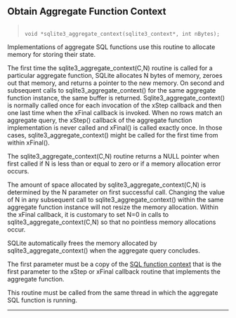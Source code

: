 ## Obtain Aggregate Function Context




> ```
> 
> void *sqlite3_aggregate_context(sqlite3_context*, int nBytes);
> 
> ```



Implementations of aggregate SQL functions use this
routine to allocate memory for storing their state.


The first time the sqlite3\_aggregate\_context(C,N) routine is called
for a particular aggregate function, SQLite allocates
N bytes of memory, zeroes out that memory, and returns a pointer
to the new memory. On second and subsequent calls to
sqlite3\_aggregate\_context() for the same aggregate function instance,
the same buffer is returned. Sqlite3\_aggregate\_context() is normally
called once for each invocation of the xStep callback and then one
last time when the xFinal callback is invoked. When no rows match
an aggregate query, the xStep() callback of the aggregate function
implementation is never called and xFinal() is called exactly once.
In those cases, sqlite3\_aggregate\_context() might be called for the
first time from within xFinal().


The sqlite3\_aggregate\_context(C,N) routine returns a NULL pointer
when first called if N is less than or equal to zero or if a memory
allocation error occurs.


The amount of space allocated by sqlite3\_aggregate\_context(C,N) is
determined by the N parameter on first successful call. Changing the
value of N in any subsequent call to sqlite3\_aggregate\_context() within
the same aggregate function instance will not resize the memory
allocation. Within the xFinal callback, it is customary to set
N\=0 in calls to sqlite3\_aggregate\_context(C,N) so that no
pointless memory allocations occur.


SQLite automatically frees the memory allocated by
sqlite3\_aggregate\_context() when the aggregate query concludes.


The first parameter must be a copy of the
[SQL function context](#sqlite3_context) that is the first parameter
to the xStep or xFinal callback routine that implements the aggregate
function.


This routine must be called from the same thread in which
the aggregate SQL function is running.




---


